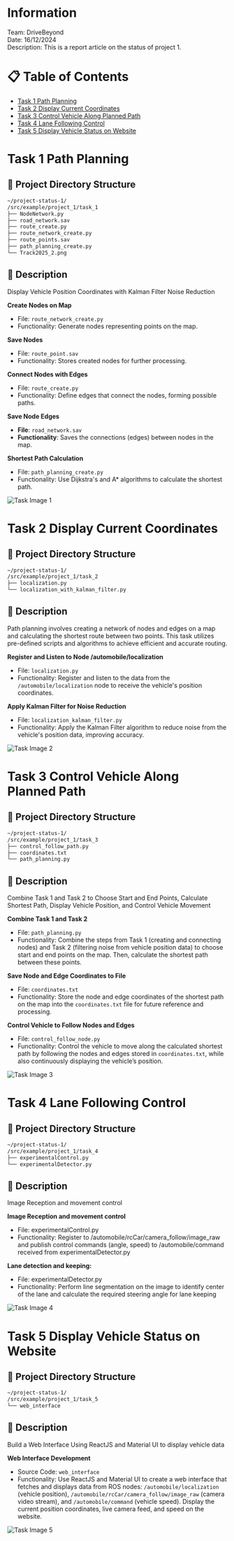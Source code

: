 # Information
Team: DriveBeyond  
Date: 16/12/2024  
Description: This is a report article on the status of project 1.

# 📋 Table of Contents

* [Task 1 Path Planning](#task-1-path-planning)  
* [Task 2 Display Current Coordinates](#task-2-display-current-coordinates)  
* [Task 3 Control Vehicle Along Planned Path](#task-3-control-vehicle-along-planned-path)  
* [Task 4 Lane Following Control](#task-4-lane-following-control)  
* [Task 5 Display Vehicle Status on Website](#task-5-display-vehicle-status-on-website)  


# Task 1 Path Planning 
## 📂 Project Directory Structure
```bash
~/project-status-1/ 
/src/example/project_1/task_1
├── NodeNetwork.py
├── road_network.sav
├── route_create.py
├── route_network_create.py
├── route_points.sav
├── path_planning_create.py
└── Track2025_2.png
```

## 📝 Description
   Display Vehicle Position Coordinates with Kalman Filter Noise Reduction

**Create Nodes on Map**  
   - File: `route_network_create.py`
   - Functionality: Generate nodes representing points on the map.  

**Save Nodes**  
   - File: `route_point.sav`
   - Functionality: Stores created nodes for further processing.  

**Connect Nodes with Edges**  
   - File: `route_create.py`
   - Functionality: Define edges that connect the nodes, forming possible paths.  
   
**Save Node Edges**  
   - **File**: `road_network.sav`  
   - **Functionality**: Saves the connections (edges) between nodes in the map.

**Shortest Path Calculation**  
   - File: `path_planning_create.py`
   - Functionality: Use Dijkstra's and A* algorithms to calculate the shortest path.  

![Task Image 1](images/task_image_1.png)

# Task 2 Display Current Coordinates
## 📂 Project Directory Structure
```bash
~/project-status-1/ 
/src/example/project_1/task_2
├── localization.py
└── localization_with_kalman_filter.py
```
## 📝 Description
Path planning involves creating a network of nodes and edges on a map and calculating the shortest route between two points. This task utilizes pre-defined scripts and algorithms to achieve efficient and accurate routing.

**Register and Listen to Node /automobile/localization**  
   - File: `localization.py`  
   - Functionality: Register and listen to the data from the `/automobile/localization` node to receive the vehicle's position coordinates.

**Apply Kalman Filter for Noise Reduction**  
   - File: `localization_kalman_filter.py`  
   - Functionality: Apply the Kalman Filter algorithm to reduce noise from the vehicle's position data, improving accuracy.  

![Task Image 2](images/task_image_2.png) 


# Task 3 Control Vehicle Along Planned Path
## 📂 Project Directory Structure
```bash
~/project-status-1/ 
/src/example/project_1/task_3
├── control_follow_path.py
├── coordinates.txt
└── path_planning.py
```
## 📝 Description
Combine Task 1 and Task 2 to Choose Start and End Points, Calculate Shortest Path, Display Vehicle Position, and Control Vehicle Movement

**Combine Task 1 and Task 2**  
   - File: `path_planning.py`  
   - Functionality: Combine the steps from Task 1 (creating and connecting nodes) and Task 2 (filtering noise from vehicle position data) to choose start and end points on the map. Then, calculate the shortest path between these points.

**Save Node and Edge Coordinates to File**  
   - File: `coordinates.txt`  
   - Functionality: Store the node and edge coordinates of the shortest path on the map into the `coordinates.txt` file for future reference and processing.

**Control Vehicle to Follow Nodes and Edges**  
   - File: `control_follow_node.py`  
   - Functionality: Control the vehicle to move along the calculated shortest path by following the nodes and edges stored in `coordinates.txt`, while also continuously displaying the vehicle’s position.  

![Task Image 3](images/task_image_3.png)

# Task 4 Lane Following Control
## 📂 Project Directory Structure
```bash
~/project-status-1/ 
/src/example/project_1/task_4
├── experimentalControl.py
└── experimentalDetector.py
```

## 📝 Description
Image Reception and movement control

**Image Reception and movement control**  
   - File: experimentalControl.py  
   - Functionality: Register to /automobile/rcCar/camera_follow/image_raw and publish control commands (angle, speed) to /automobile/command received from experimentalDetector.py  

**Lane detection and keeping:**  
   - File: experimentalDetector.py  
   - Functionality: Perform line segmentation on the image to identify center of the lane and calculate the required steering angle for lane keeping

![Task Image 4](images/task_image_4.png)


# Task 5 Display Vehicle Status on Website
## 📂 Project Directory Structure

```bash
~/project-status-1/ 
/src/example/project_1/task_5
└── web_interface
```
## 📝 Description
Build a Web Interface Using ReactJS and Material UI to display vehicle data

**Web Interface Development**  
   - Source Code: `web_interface` 
   - Functionality: Use ReactJS and Material UI to create a web interface that fetches and displays data from ROS nodes: `/automobile/localization` (vehicle position), `/automobile/rcCar/camera_follow/image_raw` (camera video stream), and `/automobile/command` (vehicle speed). Display the current position coordinates, live camera feed, and speed on the website.  

![Task Image 5](images/task_image_5.png)












